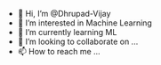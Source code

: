 - 👋 Hi, I’m @Dhrupad-Vijay
- 👀 I’m interested in Machine Learning
- 🌱 I’m currently learning ML 
- 💞️ I’m looking to collaborate on ...
- 📫 How to reach me ...

<!---
Dhrupad-Vijay/Dhrupad-Vijay is a ✨ special ✨ repository because its `README.md` (this file) appears on your GitHub profile.
You can click the Preview link to take a look at your changes.
--->
